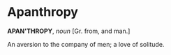 # Apanthropy

**APAN'THROPY**, _noun_ \[Gr. from, and man.\]

An aversion to the company of men; a love of solitude.
